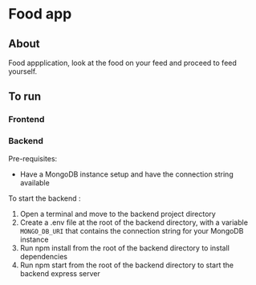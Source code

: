 # Food app

## About
Food appplication, look at the food on your feed and proceed to feed yourself.

## To run

### Frontend

### Backend
Pre-requisites:
* Have a MongoDB instance setup and have the connection string available

To start the backend : 

1. Open a terminal and move to the backend project directory
2. Create a .env file at the root of the backend directory, with a variable `MONGO_DB_URI` that contains the connection string for your MongoDB instance
3. Run npm install from the root of the backend directory to install dependencies
4. Run npm start from the root of the backend directory to start the backend express server
